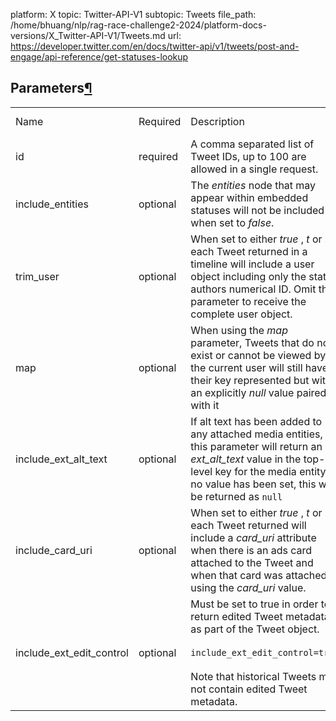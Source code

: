 platform: X
topic: Twitter-API-V1
subtopic: Tweets
file_path: /home/bhuang/nlp/rag-race-challenge2-2024/platform-docs-versions/X_Twitter-API-V1/Tweets.md
url: https://developer.twitter.com/en/docs/twitter-api/v1/tweets/post-and-engage/api-reference/get-statuses-lookup


## Parameters[¶](#parameters "Permalink to this headline")

|     |     |     |     |     |
| --- | --- | --- | --- | --- |
| Name | Required | Description | Default Value | Example |
| id  | required | A comma separated list of Tweet IDs, up to 100 are allowed in a single request. |     | _20_ _1050118621198921728_ |
| include\_entities | optional | The _entities_ node that may appear within embedded statuses will not be included when set to _false_. |     | _false_ |
| trim\_user | optional | When set to either _true_ , _t_ or _1_ , each Tweet returned in a timeline will include a user object including only the status authors numerical ID. Omit this parameter to receive the complete user object. |     | _true_ |
| map | optional | When using the _map_ parameter, Tweets that do not exist or cannot be viewed by the current user will still have their key represented but with an explicitly _null_ value paired with it |     | _true_ |
| include\_ext\_alt\_text | optional | If alt text has been added to any attached media entities, this parameter will return an _ext\_alt\_text_ value in the top-level key for the media entity. If no value has been set, this will be returned as `null` |     | _true_ |
| include\_card\_uri | optional | When set to either _true_ , _t_ or _1_ , each Tweet returned will include a _card\_uri_ attribute when there is an ads card attached to the Tweet and when that card was attached using the _card\_uri_ value. |     | _true_ |
| include\_ext\_edit\_control | optional | Must be set to true in order to return edited Tweet metadata as part of the Tweet object.<br><br>`include_ext_edit_control=true`<br><br>Note that historical Tweets may not contain edited Tweet metadata. |     | _true_ |